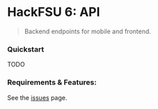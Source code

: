 # HackFSU 6: API
> Backend endpoints for mobile and frontend.

### Quickstart
TODO

### Requirements & Features:
See the [issues](/issues) page.
